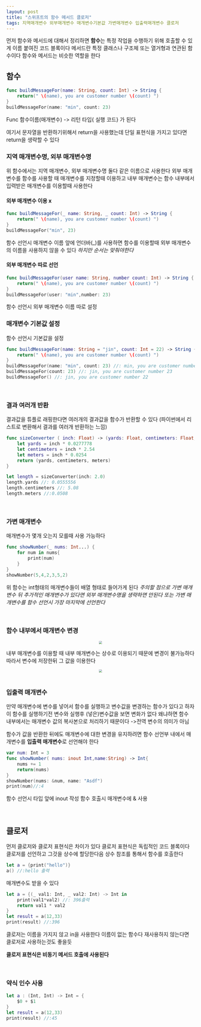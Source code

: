 ```yaml
---
layout: post
title: "스위프트의 함수 메서드 클로저"
tags: 지역매개변수 외부매개변수 매개변수기본값 가변매개변수 입출력매개변수 클로저
---
```


먼저 함수와 메서드에 대해서 정리하면 **함수**는 특정 작업을 수행하기 위해 호출할 수 있게 이름 붙여진 코드 블록이다 메서드란 특정 클래스나 구조체 또는 열거형과 연관된 함수이다 함수와 메서드는 비슷한 역할을 한다

## 함수 

``` swift
func buildMessageFor(name: String, count: Int) -> String {
    return(" \(name), you are customer number \(count) ")
}
buildMessageFor(name: "min", count: 23)
```

Func 함수이름(매개변수) -> 리턴 타입{
실행 코드} 가 된다

여기서 문자열을 반환하기위해서 return을 사용했는데 단일 표현식을 가지고 있다면 return을 생략할 수 있다
&nbsp;

### 지역 매개변수명, 외부 매개변수명

위 함수에서는 지역 매개변수, 외부 매개변수명 둘다 같은 이름으로 사용한다 외부 매개변수를 함수를 사용할 때 매개변수를 지정할때 이용하고 내부 매개변수는 함수 내부에서 입력받은 매개변수를 이용할때 사용한다 
&nbsp;

#### 외부 매개변수 이용 x

``` swift
func buildMessageFor(_ name: String, _ count: Int) -> String {
    return(" \(name), you are customer number \(count) ")
}
buildMessageFor("min", 23)
```

함수 선언시 매개변수 이름 앞에 언더바(_)를 사용하면 함수를 이용할때 외부 매개변수의 이름을 사용하지 않을 수 있다 *하지만 순서는 맞춰야한다*
&nbsp;

#### 외부 매개변수 따로 선언

``` swift
func buildMessageFor(user name: String, number count: Int) -> String {
    return(" \(name), you are customer number \(count) ")
}
buildMessageFor(user: "min",number: 23)
```

함수 선언시 외부 매개변수 이름 따로 설정
&nbsp;

### 매개변수 기본값 설정

함수 선언시 기본값을 설정

``` swift
func buildMessageFor(name: String = "jin", count: Int = 22) -> String {
    return(" \(name), you are customer number \(count) ")
}
buildMessageFor(name: "min", count: 23) //: min, you are customer number 23
buildMessageFor(count: 23) //: jin, you are customer number 23
buildMessageFor() //: jin, you are customer number 22
```

&nbsp;

### 결과 여러개 반환

결과값을 튜플로 래핑한다면 여러개의 결과값을 함수가 반환할 수 있다 (파이썬에서 리스트로 변환해서 결과를 여러개 반환하는 느낌)

``` swift
func sizeConverter ( inch: Float) -> (yards: Float, centimeters: Float, meters: Float) {
    let yards = inch * 0.0277778
    let centimeters = inch * 2.54
    let meters = inch * 0.0254
    return (yards, centimeters, meters)
}

let length = sizeConverter(inch: 2.0)
length.yards //: 0.0555556
length.centimeters //: 5.08
length.meters //:0.0508
```

&nbsp;

### 가변 매개변수

매개변수가 몇개 오는지 모를때 사용 가능하다

``` swift
func showNumber(_ nums: Int...) {
    for num in nums{
        print(num)
    }
}
showNumber(5,4,2,3,5,2)
```

위 함수는 int형태의 매개변수들이 배열 형태로 들어가게 된다
*주의할 점으로 가변 매개변수 뒤 추가적인 매개변수가 있다면 외부 매개변수명을 생략하면 안된다 또는 가변 매개변수를 함수 선언시 가장 마지막에 선언한다* 

&nbsp;

### 함수 내부에서 매개변수 변경

<center>
<img src="https://github.com/Minnnning/minnnning.github.io/assets/80758613/da94c64a-48ab-4128-8578-fd5232941214" style="zoom:50%;">
</center>

내부 매개변수를 이용할 때 내부 매개변수는 상수로 이용되기 때문에 변경이 불가능하다 따라서 변수에 저장한뒤 그 값을 이용한다

<center>
<img src="https://github.com/Minnnning/minnnning.github.io/assets/80758613/c07cab92-6744-4360-aa3a-9fcafda9d7ef" style="zoom:50%;">
</center>
&nbsp;

### 입출력 매개변수

만약 매개변수에 변수를 넣어서 함수를 실행하고 변수값을 변경하는 함수가 있다고 하자 이 함수를 실행하기전 변수와 실행후 (넣은)변수값을 보면 변화가 없다 왜냐하면 함수 내부에서는 매개변수 값의 복사본으로 처리하기 때문이다 ->전역 변수의 의미가 아님

함수가 값을 반환한 뒤에도 매개변수에 대한 변경을 유지하려면 함수 선언부 내에서 매개변수를 **입출력 매개변수**로 선언해야 한다

``` swift
var num: Int = 3
func showNumber( nums: inout Int,name:String) -> Int{
    nums += 1
    return(nums)
}
showNumber(nums: &num, name: "Asdf")
print(num)//:4
```

함수 선언시 타입 앞에 inout 작성 
함수 호출시 매개변수에 & 사용

&nbsp;

## 클로저

먼저 클로저와 클로저 표현식은 차이가 있다
클로저 표현식은 독립적인 코드 블록이다 클로저를 선언하고 그것을 상수에 할당한다음 상수 참조를 통해서 함수를 호출한다

``` swift
let a = {print("hello")}
a() //:hello 출력
```

매개변수도 받을 수 있다

``` swift
let a = {(_ val1: Int, _ val2: Int) -> Int in
    print(val1*val2) //: 396출력
    return val1 * val2
}
let result = a(12,33)
print(result) //:396
```

클로저는 이름을 가지지 않고 in을 사용한다 이름이 없는 함수다 재사용하지 않는다면 클로저로 사용하는것도 좋을듯

**클로저 표현식은 비동기 메서드 호출에 사용된다**

&nbsp;

### 약식 인수 사용

``` swift
let a : (Int, Int) -> Int = {
    $0 + $1
}
let result = a(12,33)
print(result) //:45
```

